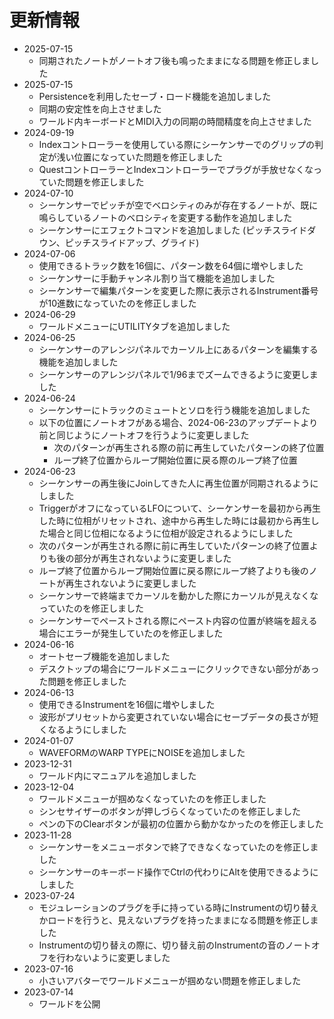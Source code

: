 # 更新情報

* 2025-07-15
    * 同期されたノートがノートオフ後も鳴ったままになる問題を修正しました
* 2025-07-15
    * Persistenceを利用したセーブ・ロード機能を追加しました
    * 同期の安定性を向上させました
    * ワールド内キーボードとMIDI入力の同期の時間精度を向上させました
* 2024-09-19
    * Indexコントローラーを使用している際にシーケンサーでのグリップの判定が浅い位置になっていた問題を修正しました
    * QuestコントローラーとIndexコントローラーでプラグが手放せなくなっていた問題を修正しました
* 2024-07-10
    * シーケンサーでピッチが空でベロシティのみが存在するノートが、既に鳴らしているノートのベロシティを変更する動作を追加しました
    * シーケンサーにエフェクトコマンドを追加しました (ピッチスライドダウン、ピッチスライドアップ、グライド)
* 2024-07-06
    * 使用できるトラック数を16個に、パターン数を64個に増やしました
    * シーケンサーに手動チャンネル割り当て機能を追加しました
    * シーケンサーで編集パターンを変更した際に表示されるInstrument番号が10進数になっていたのを修正しました
* 2024-06-29
    * ワールドメニューにUTILITYタブを追加しました
* 2024-06-25
    * シーケンサーのアレンジパネルでカーソル上にあるパターンを編集する機能を追加しました
    * シーケンサーのアレンジパネルで1/96までズームできるように変更しました
* 2024-06-24
    * シーケンサーにトラックのミュートとソロを行う機能を追加しました
    * 以下の位置にノートオフがある場合、2024-06-23のアップデートより前と同じようにノートオフを行うように変更しました
        * 次のパターンが再生される際の前に再生していたパターンの終了位置
        * ループ終了位置からループ開始位置に戻る際のループ終了位置
* 2024-06-23
    * シーケンサーの再生後にJoinしてきた人に再生位置が同期されるようにしました
    * TriggerがオフになっているLFOについて、シーケンサーを最初から再生した時に位相がリセットされ、途中から再生した時には最初から再生した場合と同じ位相になるように位相が設定されるようにしました
    * 次のパターンが再生される際に前に再生していたパターンの終了位置よりも後の部分が再生されないように変更しました
    * ループ終了位置からループ開始位置に戻る際にループ終了よりも後のノートが再生されないように変更しました
    * シーケンサーで終端までカーソルを動かした際にカーソルが見えなくなっていたのを修正しました
    * シーケンサーでペーストされる際にペースト内容の位置が終端を超える場合にエラーが発生していたのを修正しました
* 2024-06-16
    * オートセーブ機能を追加しました
    * デスクトップの場合にワールドメニューにクリックできない部分があった問題を修正しました
* 2024-06-13
    * 使用できるInstrumentを16個に増やしました
    * 波形がプリセットから変更されていない場合にセーブデータの長さが短くなるようにしました
* 2024-01-07
    * WAVEFORMのWARP TYPEにNOISEを追加しました
* 2023-12-31
    * ワールド内にマニュアルを追加しました
* 2023-12-04
    * ワールドメニューが掴めなくなっていたのを修正しました
    * シンセサイザーのボタンが押しづらくなっていたのを修正しました
    * ペンの下のClearボタンが最初の位置から動かなかったのを修正しました
* 2023-11-28
    * シーケンサーをメニューボタンで終了できなくなっていたのを修正しました
    * シーケンサーのキーボード操作でCtrlの代わりにAltを使用できるようにしました
* 2023-07-24
    * モジュレーションのプラグを手に持っている時にInstrumentの切り替えかロードを行うと、見えないプラグを持ったままになる問題を修正しました
    * Instrumentの切り替えの際に、切り替え前のInstrumentの音のノートオフを行わないように変更しました
* 2023-07-16
    * 小さいアバターでワールドメニューが掴めない問題を修正しました
* 2023-07-14
    * ワールドを公開
